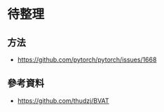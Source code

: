 # 待整理

## 方法

- https://github.com/pytorch/pytorch/issues/1668



## 參考資料

- https://github.com/thudzj/BVAT